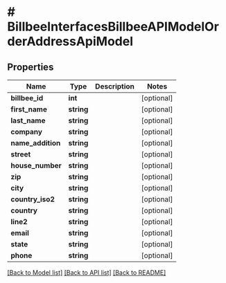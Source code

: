 # # BillbeeInterfacesBillbeeAPIModelOrderAddressApiModel

## Properties

Name | Type | Description | Notes
------------ | ------------- | ------------- | -------------
**billbee_id** | **int** |  | [optional]
**first_name** | **string** |  | [optional]
**last_name** | **string** |  | [optional]
**company** | **string** |  | [optional]
**name_addition** | **string** |  | [optional]
**street** | **string** |  | [optional]
**house_number** | **string** |  | [optional]
**zip** | **string** |  | [optional]
**city** | **string** |  | [optional]
**country_iso2** | **string** |  | [optional]
**country** | **string** |  | [optional]
**line2** | **string** |  | [optional]
**email** | **string** |  | [optional]
**state** | **string** |  | [optional]
**phone** | **string** |  | [optional]

[[Back to Model list]](../../README.md#models) [[Back to API list]](../../README.md#endpoints) [[Back to README]](../../README.md)
